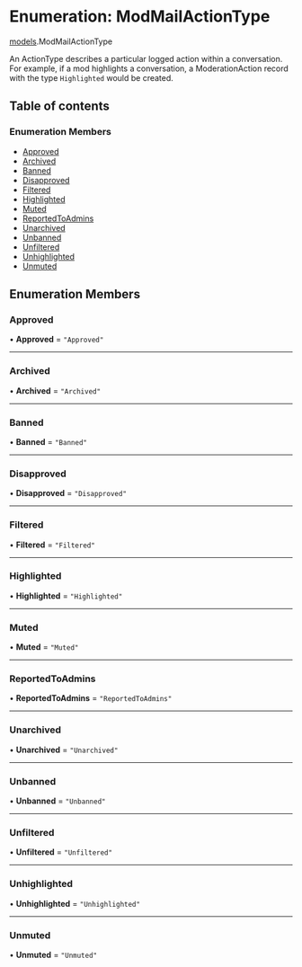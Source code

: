 # Enumeration: ModMailActionType

[models](../modules/models.md).ModMailActionType

An ActionType describes a particular logged action within a conversation. For example,
if a mod highlights a conversation, a ModerationAction record with the type `Highlighted`
would be created.

## Table of contents

### Enumeration Members

- [Approved](models.ModMailActionType.md#approved)
- [Archived](models.ModMailActionType.md#archived)
- [Banned](models.ModMailActionType.md#banned)
- [Disapproved](models.ModMailActionType.md#disapproved)
- [Filtered](models.ModMailActionType.md#filtered)
- [Highlighted](models.ModMailActionType.md#highlighted)
- [Muted](models.ModMailActionType.md#muted)
- [ReportedToAdmins](models.ModMailActionType.md#reportedtoadmins)
- [Unarchived](models.ModMailActionType.md#unarchived)
- [Unbanned](models.ModMailActionType.md#unbanned)
- [Unfiltered](models.ModMailActionType.md#unfiltered)
- [Unhighlighted](models.ModMailActionType.md#unhighlighted)
- [Unmuted](models.ModMailActionType.md#unmuted)

## Enumeration Members

### <a id="approved" name="approved"></a> Approved

• **Approved** = `"Approved"`

---

### <a id="archived" name="archived"></a> Archived

• **Archived** = `"Archived"`

---

### <a id="banned" name="banned"></a> Banned

• **Banned** = `"Banned"`

---

### <a id="disapproved" name="disapproved"></a> Disapproved

• **Disapproved** = `"Disapproved"`

---

### <a id="filtered" name="filtered"></a> Filtered

• **Filtered** = `"Filtered"`

---

### <a id="highlighted" name="highlighted"></a> Highlighted

• **Highlighted** = `"Highlighted"`

---

### <a id="muted" name="muted"></a> Muted

• **Muted** = `"Muted"`

---

### <a id="reportedtoadmins" name="reportedtoadmins"></a> ReportedToAdmins

• **ReportedToAdmins** = `"ReportedToAdmins"`

---

### <a id="unarchived" name="unarchived"></a> Unarchived

• **Unarchived** = `"Unarchived"`

---

### <a id="unbanned" name="unbanned"></a> Unbanned

• **Unbanned** = `"Unbanned"`

---

### <a id="unfiltered" name="unfiltered"></a> Unfiltered

• **Unfiltered** = `"Unfiltered"`

---

### <a id="unhighlighted" name="unhighlighted"></a> Unhighlighted

• **Unhighlighted** = `"Unhighlighted"`

---

### <a id="unmuted" name="unmuted"></a> Unmuted

• **Unmuted** = `"Unmuted"`
